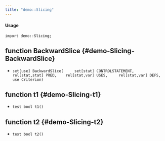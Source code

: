 ```yaml
---
title: "demo::Slicing"
---
```


#### Usage

`import demo::Slicing;`


## function BackwardSlice {#demo-Slicing-BackwardSlice}

* ``set[use] BackwardSlice( 	set[stat] CONTROLSTATEMENT,  	rel[stat,stat] PRED, 	rel[stat,var] USES, 	rel[stat,var] DEFS,	 	use Criterion)``

## function t1 {#demo-Slicing-t1}

* ``test bool t1()``

## function t2 {#demo-Slicing-t2}

* ``test bool t2()``

